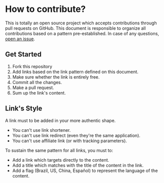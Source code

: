 # How to contribute?
This is totally an open source project which accepts contributions through pull requests on GitHub. This document is responsible to organize all contributions based on a pattern pre-established. In case of any questions, [open an issue](https://github.com/iuricode/free-resources/issues/new).

## Get Started

1. Fork this repository
2. Add links based on the link pattern defined on this document.
3. Make sure whether the link is entirely free.
4. Commit all the changes.
5. Make a pull request.
6. Sum up the link's content.

## Link's Style

A link must to be added in your more authentic shape.
- You can't use link shortener.
- You can't use link redirect (even they're the same application).
- You can't use  affiliate link (or with tracking parameters).

To sustain the same pattern for all links, you must to:

- Add a link which targets directly to the content.
- Add a title which matches with the title of the content in the link.
- Add a flag (Brazil, US, China, Español) to represent the language of the content.